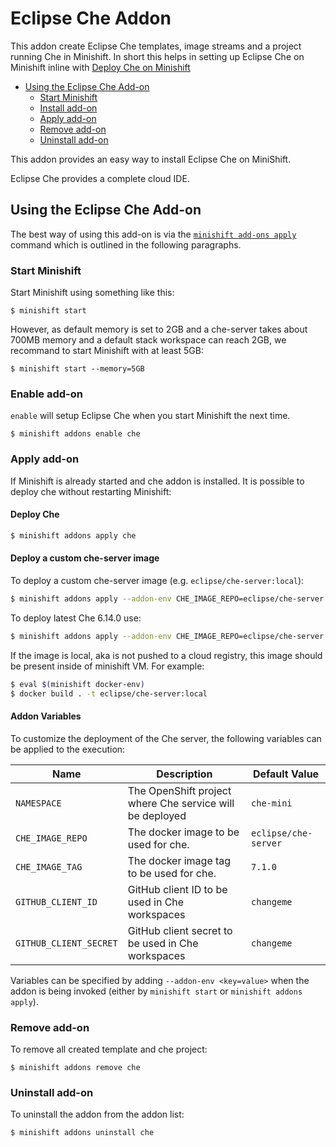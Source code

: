 # Eclipse Che Addon

This addon create Eclipse Che templates, image streams and a project running Che in Minishift. In short this helps in setting up Eclipse Che
on Minishift inline with [Deploy Che on Minishift](https://www.eclipse.org/che/docs/openshift-single-user.html)

<!-- MarkdownTOC -->

- [Using the Eclipse Che Add-on](#using-the-eclipse-che-add-on)
	- [Start Minishift](#start-minishift)
	- [Install add-on](#install-add-on)
	- [Apply add-on](#apply-add-on)
	- [Remove add-on](#remove-add-on)
	- [Uninstall add-on](#uninstall-add-on)

<!-- /MarkdownTOC -->

This addon provides an easy way to install Eclipse Che on MiniShift.

Eclipse Che provides a complete cloud IDE.

<a name="using-the-eclipse-che-add-on"></a>
## Using the Eclipse Che Add-on

The best way of using this add-on is via the [`minishift add-ons apply`](https://docs.okd.io/latest/minishift/command-ref/minishift_addons_apply.html) command which is outlined in the following paragraphs.

<a name="start-minishift"></a>
### Start Minishift

Start Minishift using something like this:

    $ minishift start

However, as default memory is set to 2GB and a che-server takes about 700MB memory and a default stack workspace can reach 2GB,
we recommand to start Minishift with at least 5GB:

    $ minishift start --memory=5GB

<a name="enable-add-on"></a>
### Enable add-on
`enable` will setup Eclipse Che when you start Minishift the next time.

    $ minishift addons enable che

<a name="apply-add-on"></a>
### Apply add-on
If Minishift is already started and che addon is installed. It is possible to deploy che without restarting Minishift:

#### Deploy Che

```bash
$ minishift addons apply che
```

#### Deploy a custom che-server image

To deploy a custom che-server image (e.g. `eclipse/che-server:local`):

```bash
$ minishift addons apply --addon-env CHE_IMAGE_REPO=eclipse/che-server --addon-env CHE_IMAGE_TAG=local che
```

To deploy latest Che 6.14.0 use:

```bash
$ minishift addons apply --addon-env CHE_IMAGE_REPO=eclipse/che-server  --addon-env CHE_IMAGE_TAG=7.1.0 che
```

If the image is local, aka is not pushed to a cloud registry, this image should be
present inside of minishift VM. For example:

```bash
$ eval $(minishift docker-env)
$ docker build . -t eclipse/che-server:local
```

#### Addon Variables

To customize the deployment of the Che server, the following variables can be applied to the execution:

|Name|Description|Default Value|
|----|-----------|-------------|
|`NAMESPACE`|The OpenShift project where Che service will be deployed|`che-mini`|
|`CHE_IMAGE_REPO`|The docker image to be used for che.|`eclipse/che-server`|
|`CHE_IMAGE_TAG`|The docker image tag to be used for che.|`7.1.0`|
|`GITHUB_CLIENT_ID`|GitHub client ID to be used in Che workspaces|`changeme`|
|`GITHUB_CLIENT_SECRET`|GitHub client secret to be used in Che workspaces|`changeme`|

Variables can be specified by adding `--addon-env <key=value>` when the addon is being invoked (either by `minishift start` or `minishift addons apply`).

<a name="remove-add-on"></a>
### Remove add-on
To remove all created template and che project:

    $ minishift addons remove che

<a name="uninstall-add-on"></a>
### Uninstall add-on
To uninstall the addon from the addon list:

    $ minishift addons uninstall che
